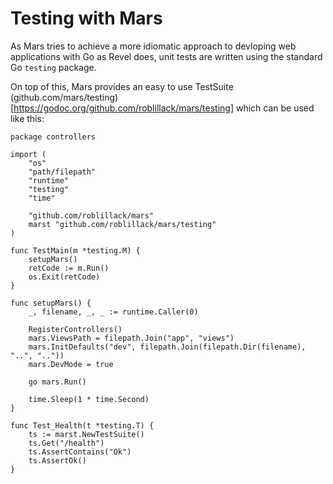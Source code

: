 # Testing with Mars

As Mars tries to achieve a more idiomatic approach to devloping web applications with Go as Revel does,
unit tests are written using the standard Go `testing` package.

On top of this, Mars provides an easy to use TestSuite (github.com/mars/testing)[https://godoc.org/github.com/roblillack/mars/testing]
which can be used like this:

    package controllers

    import (
        "os"
        "path/filepath"
        "runtime"
        "testing"
        "time"

        "github.com/roblillack/mars"
        marst "github.com/roblillack/mars/testing"
    )

    func TestMain(m *testing.M) {
        setupMars()
        retCode := m.Run()
        os.Exit(retCode)
    }

    func setupMars() {
        _, filename, _, _ := runtime.Caller(0)

        RegisterControllers()
        mars.ViewsPath = filepath.Join("app", "views")
        mars.InitDefaults("dev", filepath.Join(filepath.Dir(filename), "..", ".."))
        mars.DevMode = true

        go mars.Run()

        time.Sleep(1 * time.Second)
    }

    func Test_Health(t *testing.T) {
        ts := marst.NewTestSuite()
        ts.Get("/health")
        ts.AssertContains("Ok")
        ts.AssertOk()
    }
